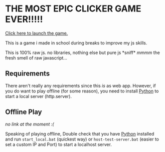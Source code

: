 # THE MOST EPIC CLICKER GAME EVER!!!!!

[Click here to launch the game.](https://setapdede.github.io/the-most-epic-clicker-game-ever/)

This is a game i made in school during breaks to improve my js skills.

This is 100% raw js. no libraries, nothing else but pure js 
\*sniff* *mmmm* the fresh smell of raw javascript...

## Requirements

There aren't really any requirements since this *is* as web app. However, if you do want to play offline (for some reason), you need to install [Python](https://www.python.org/downloads/) to start a local server (http.server).

## Offline Play

*no link at the moment :(*

Speaking of playing offline, Double check that you have [Python](https://www.python.org/downloads/) installed and run `start_local.bat` (quickest way) or `host-test-server.bat` (easier to set a custom IP and Port) to start a localhost server.
